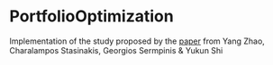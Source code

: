 # PortfolioOptimization

Implementation of the study proposed by the [paper](https://doi.org/10.1080/14697688.2017.1414505) from Yang Zhao, Charalampos Stasinakis, Georgios Sermpinis & Yukun Shi
